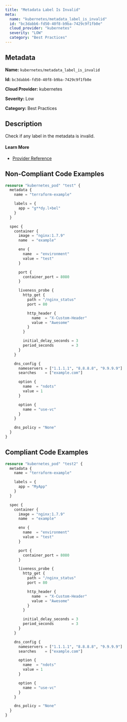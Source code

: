 ```yaml
---
title: "Metadata Label Is Invalid"
meta:
  name: "kubernetes/metadata_label_is_invalid"
  id: "bc3dabb6-fd50-40f8-b9ba-7429c9f1fb0e"
  cloud_provider: "kubernetes"
  severity: "LOW"
  category: "Best Practices"
---
```


## Metadata
**Name:** `kubernetes/metadata_label_is_invalid`

**Id:** `bc3dabb6-fd50-40f8-b9ba-7429c9f1fb0e`

**Cloud Provider:** kubernetes

**Severity:** Low

**Category:** Best Practices

## Description
Check if any label in the metadata is invalid.

#### Learn More

 - [Provider Reference](https://registry.terraform.io/providers/hashicorp/kubernetes/latest/docs/resources/pod#labels)

## Non-Compliant Code Examples
```terraform
resource "kubernetes_pod" "test" {
  metadata {
    name = "terraform-example"

    labels = {
      app = "g**dy.l+bel"
    }
  }

  spec {
    container {
      image = "nginx:1.7.9"
      name  = "example"

      env {
        name  = "environment"
        value = "test"
      }

      port {
        container_port = 8080
      }

      liveness_probe {
        http_get {
          path = "/nginx_status"
          port = 80

          http_header {
            name  = "X-Custom-Header"
            value = "Awesome"
          }
        }

        initial_delay_seconds = 3
        period_seconds        = 3
      }
    }

    dns_config {
      nameservers = ["1.1.1.1", "8.8.8.8", "9.9.9.9"]
      searches    = ["example.com"]

      option {
        name  = "ndots"
        value = 1
      }

      option {
        name = "use-vc"
      }
    }

    dns_policy = "None"
  }
}

```

## Compliant Code Examples
```terraform
resource "kubernetes_pod" "test2" {
  metadata {
    name = "terraform-example"

    labels = {
      app = "MyApp"
    }
  }

  spec {
    container {
      image = "nginx:1.7.9"
      name  = "example"

      env {
        name  = "environment"
        value = "test"
      }

      port {
        container_port = 8080
      }

      liveness_probe {
        http_get {
          path = "/nginx_status"
          port = 80

          http_header {
            name  = "X-Custom-Header"
            value = "Awesome"
          }
        }

        initial_delay_seconds = 3
        period_seconds        = 3
      }
    }

    dns_config {
      nameservers = ["1.1.1.1", "8.8.8.8", "9.9.9.9"]
      searches    = ["example.com"]

      option {
        name  = "ndots"
        value = 1
      }

      option {
        name = "use-vc"
      }
    }

    dns_policy = "None"
  }
}

```